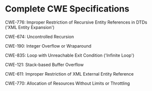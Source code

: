 

# Complete CWE Specifications

CWE-776: Improper Restriction of Recursive Entity References in DTDs ('XML Entity Expansion')

CWE-674: Uncontrolled Recursion

CWE-190: Integer Overflow or Wraparound

CWE-835: Loop with Unreachable Exit Condition ('Infinite Loop')

CWE-121: Stack-based Buffer Overflow

CWE-611: Improper Restriction of XML External Entity Reference

CWE-770: Allocation of Resources Without Limits or Throttling